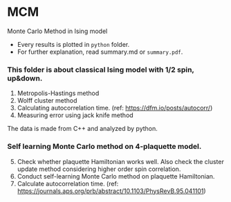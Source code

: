 # MCM
Monte Carlo Method in Ising model
* Every results is plotted in `python` folder.  
* For further explanation, read summary.md or `summary.pdf`.

### This folder is about classical Ising model with 1/2 spin, up&down.
1. Metropolis-Hastings method
2. Wolff cluster method
3. Calculating autocorrelation time. (ref: <https://dfm.io/posts/autocorr/>)
4. Measuring error using jack knife method

The data is made from C++ and analyzed by python.

### Self learning Monte Carlo method on 4-plaquette model.   
5. Check whether plaquette Hamiltonian works well. Also check the cluster update method considering higher order spin correlation.
6. Conduct self-learning Monte Carlo method on plaquette Hamiltonian.
7. Calculate autocorrelation time.
(ref: <https://journals.aps.org/prb/abstract/10.1103/PhysRevB.95.041101>)
